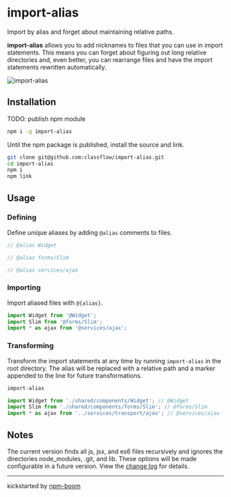 # import-alias

Import by alias and forget about maintaining relative paths.

**import-alias** allows you to add nicknames to files that you can use in import
statements.  This means you can forget about figuring out long relative
directories and, even better, you can rearrange files and have the import
statements rewritten automatically.

![import-alias](https://cloud.githubusercontent.com/assets/1720010/17175731/cd654a3c-53ce-11e6-87ce-89671b40a95d.gif)

## Installation

TODO: publish npm module
```sh
npm i -g import-alias
```

Until the npm package is published, install the source and link.
```sh
git clone git@github.com:classflow/import-alias.git
cd import-alias
npm i
npm link
```

## Usage

### Defining

Define unique aliases by adding `@alias` comments to files.

```js
// @alias Widget
```

```js
// @alias forms/Slim
```

```js
// @alias services/ajax
```

### Importing

Import aliased files with `@{alias}`.

```js
import Widget from '@Widget';
import Slim from '@forms/Slim';
import * as ajax from '@services/ajax';
```

### Transforming

Transform the import statements at any time by running `import-alias` in the
root directory.  The alias will be replaced with a relative path and a marker
appended to the line for future transformations.

```sh
import-alias
```

```js
import Widget from './shared/components/Widget'; // @Widget
import Slim from './shared/components/forms/Slim'; // @forms/Slim
import * as ajax from '../services/transport/ajax'; // @services/ajax
```

## Notes
The current version finds all js, jsx, and es6 files recursively and ignores the
directories node_modules, .git, and lib.  These options will be made
configurable in a future version.  View the [change log][changelog] for
details.

---
kickstarted by [npm-boom][npm-boom]

[npm-boom]: https://github.com/reergymerej/npm-boom
[changelog]: CHANGELOG.md
